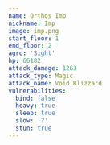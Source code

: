 ```yaml
---
name: Orthos Imp
nickname: Imp
image: imp.png
start_floor: 1
end_floor: 2
agro: 'Sight'
hp: 66182
attack_damage: 1263
attack_type: Magic
attack_name: Void Blizzard
vulnerabilities:
  bind: false
  heavy: true
  sleep: true
  slow: '?'
  stun: true
---
```

